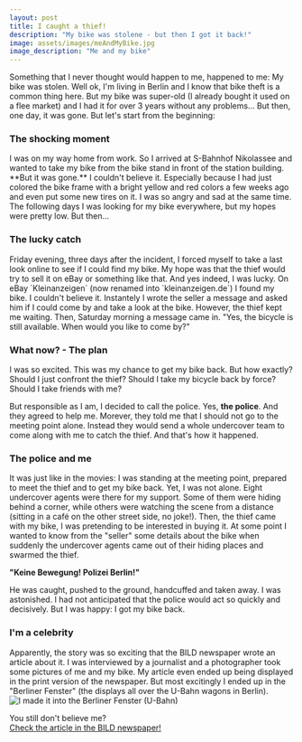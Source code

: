 ```yaml
---
layout: post
title: I caught a thief!
description: "My bike was stolene - but then I got it back!"
image: assets/images/meAndMyBike.jpg
image_description: "Me and my bike"
---
```


Something that I never thought would happen to me, happened to me: My bike was stolen.
Well ok, I'm living in Berlin and I know that bike theft is a common thing here. 
But my bike was super-old (I already bought it used on a flee market) and I had it for over 3 years 
without any problems...
But then, one day, it was gone.
But let's start from the beginning:

<h3>The shocking moment</h3>
I was on my way home from work.
So I arrived at S-Bahnhof Nikolassee and wanted to take my bike from the bike stand in front of the station building.
**But it was gone.**
I couldn't believe it.
Especially because I had just colored the bike frame with a bright yellow and red colors a few weeks ago and even put 
some new tires on it.
I was so angry and sad at the same time.
The following days I was looking for my bike everywhere, but my hopes were pretty low.
But then...

<h3>The lucky catch</h3>
Friday evening, three days after the incident, I forced myself to take a last look online to see if I 
could find my bike.
My hope was that the thief would try to sell it on eBay or something like that.
And yes indeed, I was lucky.
On eBay `Kleinanzeigen` (now renamed into `kleinanzeigen.de`) I found my bike.
I couldn't believe it.
Instantely I wrote the seller a message and asked him if I could come by and take a look at the bike.
However, the thief kept me waiting.
Then, Saturday morning a message came in.
"Yes, the bicycle is still available. When would you like to come by?"

<h3>What now? - The plan</h3>
I was so excited.
This was my chance to get my bike back.
But how exactly?
Should I just confront the thief?
Should I take my bicycle back by force?
Should I take friends with me?

But responsible as I am, I decided to call the police. 
Yes, **the police**.
And they agreed to help me.
Morever, they told me that I should not go to the meeting point alone.
Instead they would send a whole undercover team to come along with me to catch the thief.
And that's how it happened.


<h3>The police and me</h3>
It was just like in the movies:  
I was standing at the meeting point, prepared to meet the thief and to get my bike back.
Yet, I was not alone.
Eight undercover agents were there for my support.
Some of them were hiding behind a corner, while others were watching the scene from a distance (sitting in a café on the other street side, no joke!).
Then, the thief came with my bike, I was pretending to be interested in buying it.
At some point I wanted to know from the "seller" some details about the bike when suddenly the undercover agents came out of their hiding places and swarmed the thief.

**"Keine Bewegung! Polizei Berlin!"**

He was caught, pushed to the ground, handcuffed and taken away.
I was astonished.
I had not anticipated that the police would act so quickly and decisively.
But I was happy: I got my bike back.

<h3>I'm a celebrity</h3>
Apparently, the story was so exciting that the BILD newspaper wrote an article about it.
I was interviewed by a journalist and a photographer took some pictures of me and my bike.
My article even ended up being displayed in the print version of the newspaper.
But most excitingly I ended up in the "Berliner Fenster" (the displays all over the U-Bahn wagons in Berlin).

<!--- ![I made it into the Berliner Fenster (U-Bahn)](/assets/images/berlinerFenster3.jpeg) --->
<img alt="I made it into the Berliner Fenster (U-Bahn)" src="{{site.baseurl}}/assets/images/berlinerFenster3.jpeg">

You still don't believe me?  
[Check the article in the BILD newspaper!](https://www.bild.de/regional/berlin/berlin-aktuell/dieb-in-falle-gelockt-so-holte-ich-mir-mein-geklautes-fahrrad-zurueck-86828696.bild.html#fromWall)

